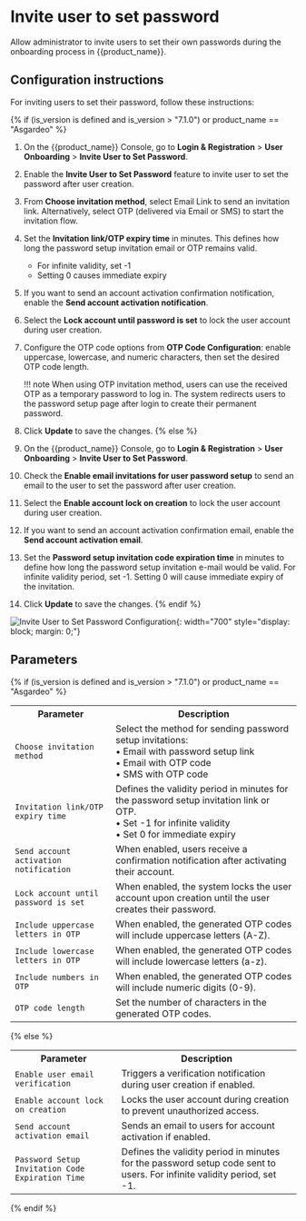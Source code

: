 # Invite user to set password

Allow administrator to invite users to set their own passwords during the onboarding process in {{product_name}}.

## Configuration instructions

For inviting users to set their password, follow these instructions:

{% if (is_version is defined and is_version > "7.1.0") or product_name == "Asgardeo" %}
1. On the {{product_name}} Console, go to **Login & Registration** > **User Onboarding** > **Invite User to Set Password**.
2. Enable the **Invite User to Set Password** feature to invite user to set the password after user creation.
3. From **Choose invitation method**, select Email Link to send an invitation link. Alternatively, select OTP (delivered via Email or SMS) to start the invitation flow.
4. Set the **Invitation link/OTP expiry time** in minutes.
This defines how long the password setup invitation email or OTP remains valid.
    - For infinite validity, set -1
    - Setting 0 causes immediate expiry
5. If you want to send an account activation confirmation notification, enable the **Send account activation notification**.
6. Select the **Lock account until password is set** to lock the user account during user creation.
7. Configure the OTP code options from **OTP Code Configuration**: enable uppercase, lowercase, and numeric characters, then set the desired OTP code length.

    !!! note
        When using OTP invitation method, users can use the received OTP as a temporary password to log in. The system redirects users to the password setup page after login to create their permanent password.

8. Click **Update** to save the changes.
{% else %}
1. On the {{product_name}} Console, go to **Login & Registration** > **User Onboarding** > **Invite User to Set Password**.
2. Check the **Enable email invitations for user password setup** to send an email to the user to set the password after user creation.
3. Select the **Enable account lock on creation** to lock the user account during user creation.
4. If you want to send an account activation confirmation email, enable the **Send account activation email**.
5. Set the **Password setup invitation code expiration time** in minutes to define how long the password setup invitation e-mail would be valid. For infinite validity period, set -1. Setting 0 will cause immediate expiry of the invitation.
6. Click **Update** to save the changes.
{% endif %}

![Invite User to Set Password Configuration]({{base_path}}/assets/img/guides/account-configurations/invite-user-to-set-password.png){: width="700" style="display: block; margin: 0;"}

## Parameters

{% if (is_version is defined and is_version > "7.1.0") or product_name == "Asgardeo" %}
<table>
  <tr>
    <th>Parameter</th>
    <th>Description</th>
  </tr>
  <tr>
    <td><code>Choose invitation method</code></td>
    <td>Select the method for sending password setup invitations:<br>
        • Email with password setup link<br>
        • Email with OTP code<br>
        • SMS with OTP code</td>
  </tr>
  <tr>
    <td><code>Invitation link/OTP expiry time</code></td>
    <td>Defines the validity period in minutes for the password setup invitation link or OTP.<br>
        • Set -1 for infinite validity<br>
        • Set 0 for immediate expiry</td>
  </tr>
  <tr>
    <td><code>Send account activation notification</code></td>
    <td>When enabled, users receive a confirmation notification after activating their account.</td>
  </tr>
  <tr>
    <td><code>Lock account until password is set</code></td>
    <td>When enabled, the system locks the user account upon creation until the user creates their password.</td>
  </tr>
  <tr>
    <td><code>Include uppercase letters in OTP</code></td>
    <td>When enabled, the generated OTP codes will include uppercase letters (A-Z).</td>
  </tr>
  <tr>
    <td><code>Include lowercase letters in OTP</code></td>
    <td>When enabled, the generated OTP codes will include lowercase letters (a-z).</td>
  </tr>
  <tr>
    <td><code>Include numbers in OTP</code></td>
    <td>When enabled, the generated OTP codes will include numeric digits (0-9).</td>
  </tr>
  <tr>
    <td><code>OTP code length</code></td>
    <td>Set the number of characters in the generated OTP codes.</td>
  </tr>
</table>
{% else %}
<table>
  <tr>
    <th>Parameter</th>
    <th>Description</th>
  </tr>
  <tr>
    <td><code>Enable user email verification</code></td>
    <td>Triggers a verification notification during user creation if enabled.</td>
  </tr>
  <tr>
    <td><code>Enable account lock on creation</code></td>
    <td>Locks the user account during creation to prevent unauthorized access.</td>
  </tr>
  <tr>
    <td><code>Send account activation email</code></td>
    <td>Sends an email to users for account activation if enabled.</td>
  </tr>
  <tr>
    <td><code>Password Setup Invitation Code Expiration Time</code></td>
    <td>Defines the validity period in minutes for the password setup code sent to users. For infinite validity period, set -1.</td>
  </tr>
</table>
{% endif %}
